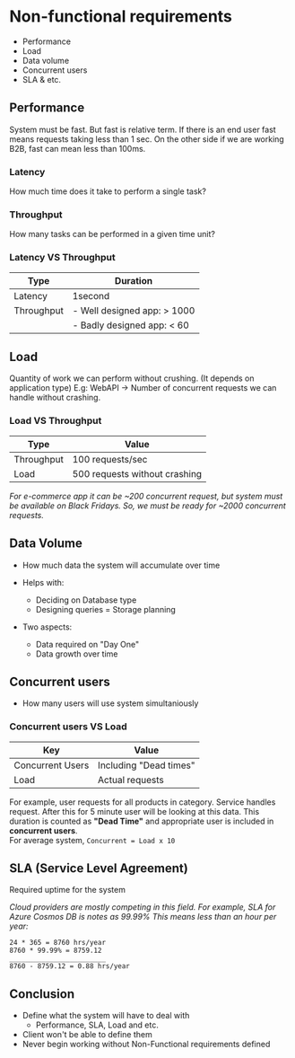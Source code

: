 # Non-functional requirements
- Performance
- Load
- Data volume
- Concurrent users
- SLA & etc.

## Performance
System must be fast. But fast is relative term. If there is an end user fast means requests taking less than 1 sec. On the other side if we are working B2B, fast can mean less than 100ms.

### Latency
How much time does it take to perform a single task?

### Throughput
How many tasks can be performed in a given time unit?

### Latency VS Throughput
|Type		|Duration|
|---|---|
|Latency	|1second|
|Throughput	|- Well designed app: > 1000
|			|- Badly designed app: < 60

## Load
Quantity of work we can perform without crushing. (It depends on application type)
E.g: WebAPI -> Number of concurrent requests we can handle without crashing.

### Load VS Throughput
|Type			|Value
|---|---
|Throughput		|100 requests/sec|
|Load			|500 requests without crashing|
_For e-commerce app it can be ~200 concurrent request, but system must be available on Black Fridays. So, we must be ready for ~2000 concurrent requests._

## Data Volume
- How much data the system will accumulate over time
- Helps with:
	- Deciding on Database type
	- Designing queries
= Storage planning

- Two aspects:
	- Data required on "Day One"
	- Data growth over time

## Concurrent users
- How many users will use system simultaniously

### Concurrent users VS Load
|Key	|Value
|---|---
|Concurrent Users	| Including "Dead times"
|Load				| Actual requests

For example, user requests for all products in category. Service handles request. After this for 5 minute user will be looking at this data. This duration is counted as __"Dead Time"__ and appropriate user is included in __concurrent users__.  
For average system, `Concurrent = Load x 10`

## SLA (Service Level Agreement)
Required uptime for the system  

_Cloud providers are mostly competing in this field. For example, SLA for Azure Cosmos DB is notes as 99.99% This means less than an hour per year:_
```
24 * 365 = 8760 hrs/year
8760 * 99.99% = 8759.12
________________________
8760 - 8759.12 = 0.88 hrs/year
```

## Conclusion
- Define what the system will have to deal with
	- Performance, SLA, Load and etc.
- Client won't be able to define them
- Never begin working without Non-Functional requirements defined
